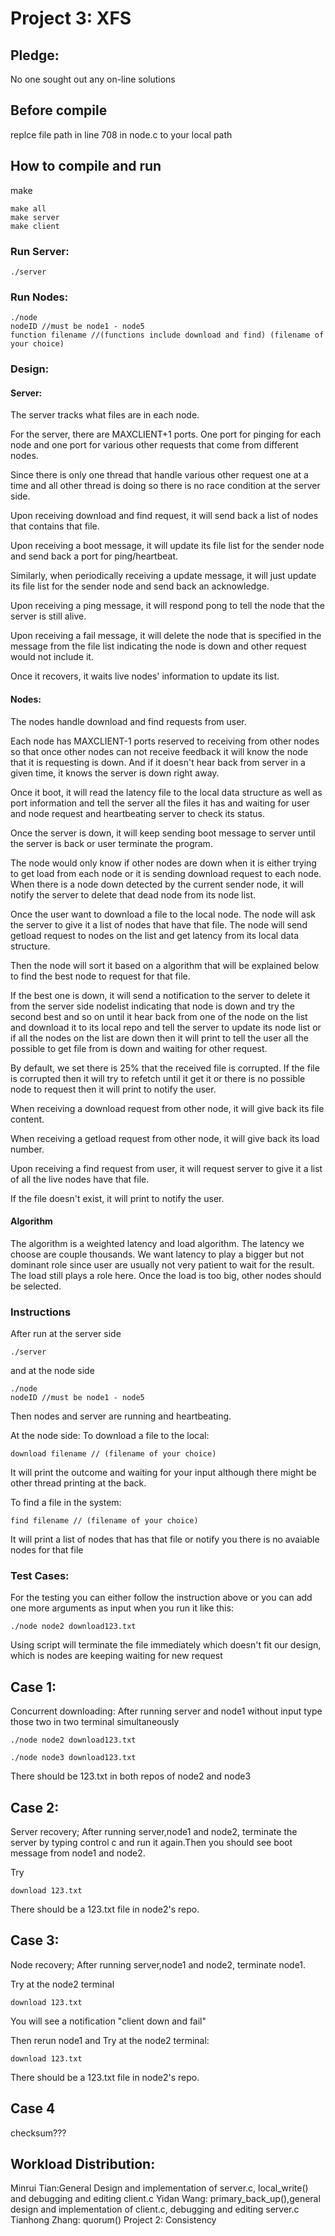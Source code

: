 # Project 3: XFS

## Pledge:
No one sought out any on-line solutions

## Before compile

replce file path in line 708 in node.c to your local path

## How to compile and run
make
```
make all
make server
make client
```


### Run Server:

```
./server
```

### Run Nodes:

```
./node
nodeID //must be node1 - node5
function filename //(functions include download and find) (filename of your choice)
```


### Design:

#### Server:
The server tracks what files are in each node.

For the server, there are MAXCLIENT+1 ports. One port for pinging for each node and one port for various other requests that come from different nodes.

Since there is only one thread that handle various other request one at a time and all other thread is doing so there is no race condition at the server side.

Upon receiving download and find request, it will send back a list of nodes that contains that file.

Upon receiving a boot message, it will update its file list for the sender node and send back a port for ping/heartbeat.

Similarly, when periodically receiving a update message, it will just update its file list for the sender node and send back an acknowledge.

Upon receiving a ping message, it will respond pong to tell the node that the server is still alive.

Upon receiving a fail message, it will delete the node that is specified in the message from the file list indicating the node is down and other request would not include it.

Once it recovers, it waits live nodes' information to update its list.



#### Nodes:
The nodes handle download and find requests from user.

Each node has MAXCLIENT-1 ports reserved to receiving from other nodes so that once other nodes can not receive feedback it will know the node that it is requesting is down. And if it doesn't hear back from server in a given time, it knows the server is down right away.

Once it boot, it will read the latency file to the local data structure as well as port information and tell the server all the files it has and waiting for user and node request and heartbeating server to check its status.

Once the server is down, it will keep sending boot message to server until the server is back or user terminate the program.

The node would only know if other nodes are down when it is either trying to get load from each node or it is sending download request to each node. When there is a node down detected by the current sender node, it will notify the server to delete that dead node from its node list.

Once the user want to download a file to the local node. The node will ask the server to give it a list of nodes that have that file. The node will send getload request to nodes on the list and get latency from its local data structure. 

Then the node will sort it based on a algorithm that will be explained below to find the best node to request for that file. 

If the best one is down, it will send a notification to the server to delete it from the server side nodelist indicating that node is down and try the second best and so on until it hear back from one of the node on the list and download it to its local repo  and tell the server to update its node list or if all the nodes on the list are down then it will print to tell the user all the possible to get file from is down and waiting for other request. 

By default, we set there is 25% that the received file is corrupted.
If the file is corrupted then it will try to refetch until it get it or there is no possible node to request then it will print to notify the user.


When receiving a download request from other node, it will give back its file content. 

When receiving a getload request from other node, it will give back its load number.

Upon receiving a find request from user, it will request server to give it a list of all the live nodes have that file.

If the file doesn't exist, it will print to notify the user.

#### Algorithm

The algorithm is a weighted latency and load algorithm. The latency we choose are couple thousands. We want latency to play a bigger but not dominant role since user are usually not very patient to wait for the result. The load still plays a role here. Once the load is too big, other nodes should be selected. 


### Instructions

After run at the server side

```
./server
```

and at the node side

```
./node
nodeID //must be node1 - node5
```

Then nodes and server are running and heartbeating.

At the node side:
To download a file to the local:

```
download filename // (filename of your choice)
```
It will print the outcome and waiting for your input although there might be other thread printing at the back.

To find a file in the system:

```
find filename // (filename of your choice)
```
It will print a list of nodes that has that file or notify you there is no avaiable nodes for that file


### Test Cases:
For the testing you can either follow the instruction above or you can add one more arguments as input when you run it like this:

```
./node node2 download123.txt
```

Using script will terminate the file immediately which doesn't fit our design, which is nodes are keeping waiting for new request

## Case 1:
Concurrent downloading:
After running server and node1 without input type those two in two terminal simultaneously

```
./node node2 download123.txt
```

```
./node node3 download123.txt
```
There should be 123.txt in both repos of node2 and node3
## Case 2:
Server recovery;
After running server,node1 and node2, terminate the server by typing control c and run it again.Then you should see boot message from node1 and node2.
 
Try
```
download 123.txt
```

There should be a 123.txt file in node2's repo.

## Case 3:

Node recovery;
After running server,node1 and node2, terminate node1.

Try at the node2 terminal
```
download 123.txt
```
You will see a notification "client down and fail"

Then rerun node1 and 
Try at the node2 terminal:
```
download 123.txt
```
There should be a 123.txt file in node2's repo.

## Case 4
checksum???

## Workload Distribution:
Minrui Tian:General Design and implementation of server.c, local_write() and debugging and editing client.c
Yidan Wang: primary_back_up(),general design and implementation of client.c, debugging and editing server.c
Tianhong Zhang: quorum() Project 2: Consistency

